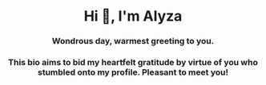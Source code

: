 <h1 align="center">Hi 👋, I'm Alyza</h1>
<h3 align="center">Wondrous day, warmest greeting to you.</h3>
<h3 align="center">This bio aims to bid my heartfelt gratitude by virtue of you who stumbled onto my profile. Pleasant to meet you!</h3>
<br>
